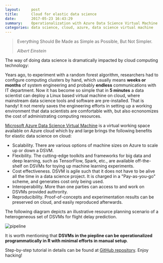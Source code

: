 ```yaml
---
layout:     post
title:      Cloud for elastic data science 
date:       2017-05-23 16:43:29
summary:    Operationalization with Azure Data Science Virtual Machine.
categories: data science, cloud, azure, data science virtual machine
---
```


<blockquote>
  <p>Everything Should Be Made as Simple as Possible, But Not Simpler.</p>
  <footer><cite title="Albert Einstein">Albert Einstein</cite></footer>
</blockquote>

The way of doing data science is dramatically impacted by cloud
computing technology: 

Years ago, to experiment with a random forest algorithm, researchers
had to configure computing clusters by hand, which usually means __weeks or months__
of system engineering and probably __endless__ communications with IT department. 
Now it has become so simple that in __5 minutes__ a data scientist can deploy a Linux based virtual
machine on cloud, where mainstream data science tools and software are pre-installed.
That is handy! It not merely saves the engineering efforts in setting up
a working environment that data scientists are comfortable with, but
also ecnonomizes the cost of administrating computing resources. 

[Microsoft Azure Data Science Virtual Machine](http://aka.ms/dsvm) is
a virtual working space available on Azure cloud which by and large brings the following
benefits for elastic data science on cloud:

* Scalability. There are various options of machine
sizes on Azure to scale up or down a DSVM. 
* Flexibility. The cutting-edge toolkits and frameworks for big data and deep learning,
such as TensorFlow, Spark, etc., are available off-the-shelf on DSVMs for toying
up machine learning experiments.
* Cost effectiveness. DSVM is agile such that it does not have to be alive
all the time in a data science project. It is charged in a "Pay-as-you-go" scheme, 
and generates cost only being used. 
* Interoperability. More than one parties can access to and work on DSVMs provided
authrority.
* Reproducibility. Proof-of-concepts and experimentation results can be
preserved on cloud, and easily reproduced afterwards.

The following diagram depicts an illustrative resource planning
scenario of a heterogeneous set of DSVMs for flight delay prediction.

![pipeline](yueguoguo.github.io/images/architecture.png)

It is worth mentioning that __DSVMs in the piepline can be operationalized programmatically 
in R with minimal efforts in manual setup__. 

Step-by-step tutorial in details can be found at
[GitHub
repository](https://github.com/Microsoft/acceleratoRs/tree/master/flightDelayPredictionWithDSVM). Enjoy hacking!
